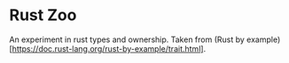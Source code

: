 # Rust Zoo

An experiment in rust types and ownership. Taken from (Rust by example)[https://doc.rust-lang.org/rust-by-example/trait.html].

